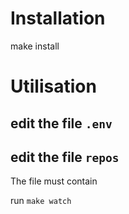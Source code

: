 Installation
===========

make install
    
Utilisation
===========


edit the file `.env`
--------------------


edit the file `repos`
--------------------
The file must contain 


run `make watch`
